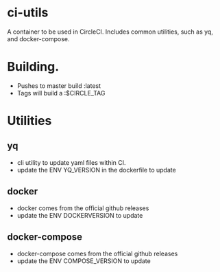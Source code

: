 # ci-utils
A container to be used in CircleCI. Includes common utilities, such as  yq, and docker-compose. 

# Building. 
* Pushes to master build :latest 
* Tags will build a :$CIRCLE_TAG


# Utilities

## yq
- cli utility to update yaml files within CI. 
- update the ENV YQ_VERSION in the dockerfile to update


## docker 
- docker comes from the official github releases
- update the ENV DOCKERVERSION to update

## docker-compose 
- docker-compose comes from the official github releases
- update the ENV COMPOSE_VERSION to update
